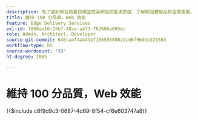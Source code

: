 ```yaml
---
description: 為了達到網站商業目標並提高網站訪客滿意度，了解網站體驗品質至關重要。
title: 維持 100 分品質，Web 效能
feature: Edge Delivery Services
exl-id: f808ae16-15b7-48ce-a477-76268ba005ec
role: Admin, Architect, Developer
source-git-commit: 646ca4f4a441bf1565558002dcd6f96d3e228563
workflow-type: ht
source-wordcount: '33'
ht-degree: 100%

---
```


# 維持 100 分品質，Web 效能

{{$include c8f9d9c3-0687-4d69-8f54-cf6e603747a8}}
